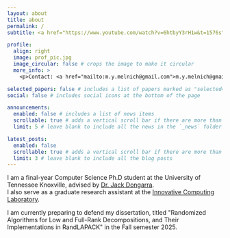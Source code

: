 ```yaml
---
layout: about
title: about
permalink: /
subtitle: <a href="https://www.youtube.com/watch?v=6htbyY3rH1w&t=1576s">RandNLA</a> researcher.

profile:
  align: right
  image: prof_pic.jpg
  image_circular: false # crops the image to make it circular
  more_info: >
    <p>Contact: <a href="mailto:m.y.melnich@gmail.com">m.y.melnich@gmail.com</a></p>

selected_papers: false # includes a list of papers marked as "selected={true}"
social: false # includes social icons at the bottom of the page

announcements:
  enabled: false # includes a list of news items
  scrollable: true # adds a vertical scroll bar if there are more than 3 news items
  limit: 5 # leave blank to include all the news in the `_news` folder

latest_posts:
  enabled: false
  scrollable: true # adds a vertical scroll bar if there are more than 3 new posts items
  limit: 3 # leave blank to include all the blog posts
---
```


I am a final-year Computer Science Ph.D student at the University of Tennessee Knoxville, advised by [Dr. Jack Dongarra](https://scholar.google.com/citations?user=X4SbSTAAAAAJ&hl=en).  
I also serve as a graduate research assistant at the [Innovative Computing Laboratory](https://icl.utk.edu/).

I am currently preparing to defend my dissertation, titled "Randomized Algorithms for Low
and Full-Rank Decompositions, and Their Implementations in RandLAPACK" in the Fall semester 2025.